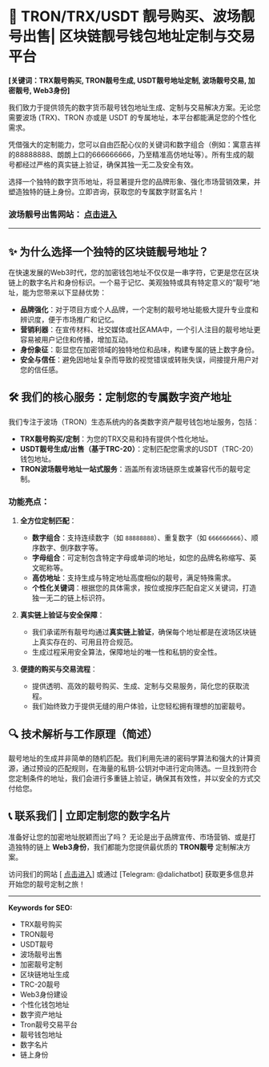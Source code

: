 # 🚀 TRON/TRX/USDT 靓号购买、波场靓号出售| 区块链靓号钱包地址定制与交易平台

**[关键词：TRX靓号购买, TRON靓号生成, USDT靓号地址定制, 波场靓号交易, 加密靓号, Web3身份]**

我们致力于提供领先的数字货币靓号钱包地址生成、定制与交易解决方案。无论您需要波场 (TRX)、TRON 亦或是 USDT 的专属地址，本平台都能满足您的个性化需求。

凭借强大的定制能力，您可以自由匹配心仪的关键词和数字组合（例如：寓意吉祥的88888888、朗朗上口的666666666，乃至精准高仿地址等）。所有生成的靓号都经过严格的真实链上验证，确保其独一无二及安全有效。

选择一个独特的数字货币地址，将显著提升您的品牌形象、强化市场营销效果，并塑造独特的链上身份。立即咨询，获取您的专属数字财富名片！

### 波场靓号出售网站： [点击进入](https://juzixp.top/?bc)

---

## ✨ 为什么选择一个独特的区块链靓号地址？

在快速发展的Web3时代，您的加密钱包地址不仅仅是一串字符，它更是您在区块链上的数字名片和身份标识。一个易于记忆、美观独特或具有特定意义的“靓号”地址，能为您带来以下显赫优势：

*   **品牌强化**：对于项目方或个人品牌，一个定制的靓号地址能极大提升专业度和辨识度，便于市场推广和记忆。
*   **营销利器**：在宣传材料、社交媒体或社区AMA中，一个引人注目的靓号地址更容易被用户记住和传播，增加互动。
*   **身份象征**：彰显您在加密领域的独特地位和品味，构建专属的链上数字身份。
*   **安全与信任**：避免因地址复杂而导致的视觉错误或转账失误，间接提升用户对您的信任感。

## 🛠️ 我们的核心服务：定制您的专属数字资产地址

我们专注于波场（TRON）生态系统内的各类数字资产靓号钱包地址服务，包括：
*   **TRX靓号购买/定制**：为您的TRX交易和持有提供个性化地址。
*   **USDT靓号生成/出售（基于TRC-20）**：定制匹配您需求的USDT（TRC-20）钱包地址。
*   **TRON波场靓号地址一站式服务**：涵盖所有波场链原生或兼容代币的靓号定制。

### 功能亮点：

1.  **全方位定制匹配**：
    *   **数字组合**：支持连续数字（如 `88888888`）、重复数字（如 `666666666`）、顺序数字、倒序数字等。
    *   **字母组合**：可定制包含特定字母或单词的地址，如您的品牌名称缩写、英文昵称等。
    *   **高仿地址**：支持生成与特定地址高度相似的靓号，满足特殊需求。
    *   **个性化关键词**：根据您的具体需求，按位或按序匹配自定义关键词，打造独一无二的链上标识符。

2.  **真实链上验证与安全保障**：
    *   我们承诺所有靓号均通过**真实链上验证**，确保每个地址都是在波场区块链上真实存在的、可用且符合规范。
    *   生成过程采用安全算法，保障地址的唯一性和私钥的安全性。

3.  **便捷的购买与交易流程**：
    *   提供透明、高效的靓号购买、生成、定制与交易服务，简化您的获取流程。
    *   我们始终致力于提供无缝的用户体验，让您轻松拥有理想的加密靓号。

## 🔍 技术解析与工作原理（简述）

靓号地址的生成并非简单的随机匹配。我们利用先进的密码学算法和强大的计算资源，通过预设的匹配规则，在海量的私钥-公钥对中进行定向筛选。一旦找到符合您定制条件的地址，我们会进行多重链上验证，确保其有效性，并以安全的方式交付给您。

## 📞 联系我们 | 立即定制您的数字名片

准备好让您的加密地址脱颖而出了吗？
无论是出于品牌宣传、市场营销、或是打造独特的链上 **Web3身份**，我们都能为您提供最优质的 **TRON靓号** 定制解决方案。

访问我们的网站 [ [点击进入](https://juzixp.top/?bc)] 或通过 [Telegram: @dalichatbot] 获取更多信息并开始您的靓号定制之旅！

---
**Keywords for SEO:**
*   TRX靓号购买
*   TRON靓号
*   USDT靓号
*   波场靓号出售
*   加密靓号定制
*   区块链地址生成
*   TRC-20靓号
*   Web3身份建设
*   个性化钱包地址
*   数字资产地址
*   Tron靓号交易平台
*   靓号钱包地址
*   数字名片
*   链上身份

